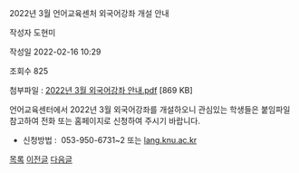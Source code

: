 



2022년 3월 언어교육센처 외국어강좌 개설 안내





작성자
도현미


작성일
2022-02-16 10:29


조회수
825


첨부파일 : [2022년 3월 외국어강좌 안내.pdf](https://computer.knu.ac.kr/pack/bbs/down.php?f_name=Q0dUVllEWVddVXBMeRAYblNAQw==&o_name=2022년3월외국어강좌안내.pdf&tbl=Site_BBS_25) [869 KB]


﻿언어교육센터에서 2022년 3월 외국어강좌를 개설하오니 관심있는 학생들은 붙임파일 참고하여 전화 또는 홈페이지로 신청하여 주시기 바랍니다.

  


- 신청방법 :  053-950-6731~2 또는 [lang.knu.ac.kr](http://lang.knu.ac.kr)

  
  








[목록](https://computer.knu.ac.kr/06_sub/02_sub.html?key=&keyfield=&category=&page=1&bbs_code=Site_BBS_25)
[이전글](https://computer.knu.ac.kr/06_sub/02_sub.html?bbs_cmd=view&page=1&key=&keyfield=&category=&no=3697&bbs_code=Site_BBS_25)
[다음글](https://computer.knu.ac.kr/06_sub/02_sub.html?bbs_cmd=view&page=1&key=&keyfield=&category=&no=3699&bbs_code=Site_BBS_25)




